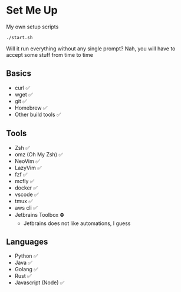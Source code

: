 # Set Me Up

My own setup scripts

```commandline
./start.sh
```

Will it run everything without any single prompt? Nah, you will have to accept some stuff from time to time

## Basics

- curl ✅
- wget ✅
- git ✅
- Homebrew ✅
- Other build tools ✅

## Tools

- Zsh ✅
- omz (Oh My Zsh) ✅
- NeoVim ✅
- LazyVim ✅
- fzf ✅
- mcfly ✅
- docker ✅
- vscode ✅
- tmux ✅
- aws cli ✅
- Jetbrains Toolbox ⛔
  - Jetbrains does not like automations, I guess

## Languages

- Python ✅
- Java ✅
- Golang ✅
- Rust ✅
- Javascript (Node) ✅

